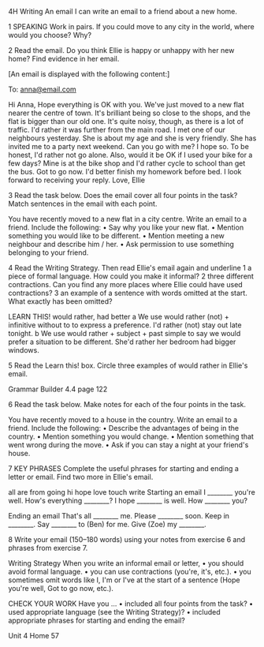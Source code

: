 4H Writing
An email
I can write an email to a friend about a new home.

1 SPEAKING Work in pairs. If you could move to any city in the world, where would you choose? Why?

2 Read the email. Do you think Ellie is happy or unhappy with her new home? Find evidence in her email.

[An email is displayed with the following content:]

To: anna@email.com

Hi Anna,
Hope everything is OK with you. We've just moved to a new flat nearer the centre of town. It's brilliant being so close to the shops, and the flat is bigger than our old one. It's quite noisy, though, as there is a lot of traffic. I'd rather it was further from the main road. I met one of our neighbours yesterday. She is about my age and she is very friendly. She has invited me to a party next weekend. Can you go with me? I hope so. To be honest, I'd rather not go alone. Also, would it be OK if I used your bike for a few days? Mine is at the bike shop and I'd rather cycle to school than get the bus.
Got to go now. I'd better finish my homework before bed. I look forward to receiving your reply.
Love,
Ellie

3 Read the task below. Does the email cover all four points in the task? Match sentences in the email with each point.

You have recently moved to a new flat in a city centre. Write an email to a friend. Include the following:
• Say why you like your new flat.
• Mention something you would like to be different.
• Mention meeting a new neighbour and describe him / her.
• Ask permission to use something belonging to your friend.

4 Read the Writing Strategy. Then read Ellie's email again and underline
1 a piece of formal language. How could you make it informal?
2 three different contractions. Can you find any more places where Ellie could have used contractions?
3 an example of a sentence with words omitted at the start. What exactly has been omitted?

LEARN THIS! would rather, had better
a We use would rather (not) + infinitive without to to express a preference.
I'd rather (not) stay out late tonight.
b We use would rather + subject + past simple to say we would prefer a situation to be different.
She'd rather her bedroom had bigger windows.

5 Read the Learn this! box. Circle three examples of would rather in Ellie's email.

Grammar Builder 4.4 page 122

6 Read the task below. Make notes for each of the four points in the task.

You have recently moved to a house in the country. Write an email to a friend. Include the following:
• Describe the advantages of being in the country.
• Mention something you would change.
• Mention something that went wrong during the move.
• Ask if you can stay a night at your friend's house.

7 KEY PHRASES Complete the useful phrases for starting and ending a letter or email. Find two more in Ellie's email.

all are from going hi hope love touch write
Starting an email
I ________ you're well.    How's everything ________?
I hope ________ is well.    How ________ you?

Ending an email
That's all ________ me.    Please ________ soon.
Keep in ________.    Say ________ to (Ben) for me.
                                Give (Zoe) my ________.

8 Write your email (150–180 words) using your notes from exercise 6 and phrases from exercise 7.

Writing Strategy
When you write an informal email or letter,
• you should avoid formal language.
• you can use contractions (you're, it's, etc.).
• you sometimes omit words like I, I'm or I've at the start of a sentence (Hope you're well, Got to go now, etc.).

CHECK YOUR WORK
Have you ...
• included all four points from the task?
• used appropriate language (see the Writing Strategy)?
• included appropriate phrases for starting and ending the email?

Unit 4 Home 57